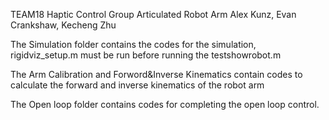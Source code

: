 TEAM18
Haptic Control Group
Articulated Robot Arm
Alex Kunz, Evan Crankshaw, Kecheng Zhu

The Simulation folder contains the codes for the simulation, rigidviz_setup.m must be run before running the testshowrobot.m

The Arm Calibration and Forword&Inverse Kinematics contain codes to calculate the forward and inverse kinematics of the robot arm

The Open loop folder contains codes for completing the open loop control.
